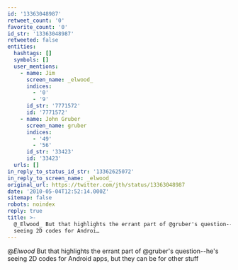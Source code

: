 ```yaml
---
id: '13363048987'
retweet_count: '0'
favorite_count: '0'
id_str: '13363048987'
retweeted: false
entities:
  hashtags: []
  symbols: []
  user_mentions:
    - name: Jim
      screen_name: _elwood_
      indices:
        - '0'
        - '9'
      id_str: '7771572'
      id: '7771572'
    - name: John Gruber
      screen_name: gruber
      indices:
        - '49'
        - '56'
      id_str: '33423'
      id: '33423'
  urls: []
in_reply_to_status_id_str: '13362625072'
in_reply_to_screen_name: _elwood_
original_url: https://twitter.com/jth/status/13363048987
date: '2010-05-04T12:52:14.000Z'
sitemap: false
robots: noindex
reply: true
title: >-
  @_Elwood_ But that highlights the errant part of @gruber's question--he's
  seeing 2D codes for Androi…
---
```


@_Elwood_ But that highlights the errant part of @gruber's question--he's seeing 2D codes for Android apps, but they can be for other stuff